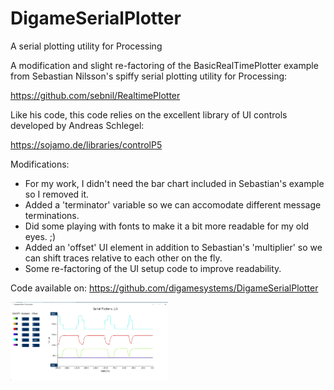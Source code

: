 # DigameSerialPlotter
A serial plotting utility for Processing

A modification and slight re-factoring of the BasicRealTimePlotter example from
Sebastian Nilsson's spiffy serial plotting utility for Processing:

  https://github.com/sebnil/RealtimePlotter

Like his code, this code relies on the excellent library of UI controls developed by
Andreas Schlegel:

  https://sojamo.de/libraries/controlP5

Modifications: 
  * For my work, I didn't need the bar chart included in Sebastian's example so I removed it. 
  * Added a 'terminator' variable so we can accomodate different message terminations. 
  * Did some playing with fonts to make it a bit more readable for my old eyes. ;)
  * Added an 'offset' UI element in addition to Sebastian's 'multiplier' so we can shift 
    traces relative to each other on the fly.
  * Some re-factoring of the UI setup code to improve readability.

Code available on: https://github.com/digamesystems/DigameSerialPlotter

<img src="/doc/screenshot.jpg" width="50%" />

